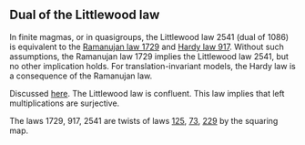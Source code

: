## Dual of the Littlewood law

In finite magmas, or in quasigroups, the Littlewood law 2541 (dual of 1086) is equivalent to the
[Ramanujan law 1729](https://teorth.github.io/equational_theories/implications/?1729) and [Hardy law 917](https://teorth.github.io/equational_theories/implications/?917).  Without such assumptions, the Ramanujan law 1729 implies the Littlewood law 2541, but no other implication holds.  For translation-invariant models, the Hardy law is a consequence of the Ramanujan law.

Discussed [here](https://leanprover.zulipchat.com/#narrow/channel/458659-Equational/topic/Outstanding.20equations.2C.20v1).  The Littlewood law is confluent.  This law implies that left multiplications are surjective.

The laws 1729, 917, 2541 are twists of laws [125](https://teorth.github.io/equational_theories/implications/?125), [73](https://teorth.github.io/equational_theories/implications/?73), [229](https://teorth.github.io/equational_theories/implications/?229) by the squaring map.
